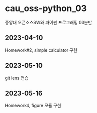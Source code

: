# cau_oss-python_03
중앙대 오픈소스SW와 파이썬 프로그래밍 03분반 

## 2023-04-10
Homework#2, simple calculator 구현

## 2023-05-10 
git lens 연습


## 2023-05-16
Homework4, figure 모듈 구현